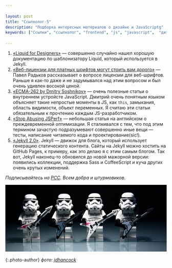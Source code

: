 ```yaml
---

layout: post
title: "Ссылколог-5"
description: "Подборка интересных материалов о дизайне и JavaScriptg"
keywords: ["Ссылки", "ссылколог", "frontend", "js", "javascript",  "дизайн", "design", "управление проектами"]

---
```


1. [«Liquid for Designers»][1] — совершенно случайно нашел хорошую документацию
   по шаблонизатору Liquid, который используется в Jekyll. 
2. [«Веб-лицензии для платных шрифтов могут стоить вам дорого»][2] —
   Павел Радьков рассказывает о вопросе лицензии для веб-шрифтов. Раньше я как-то
   даже и не задумывался над этим вопросом и был очень удивлен восокой ценой.
3. [«ECMA-262 by Dmitry Soshnikov»][3] — очень полезные статьи о внутреннем
   устройсте JavaScript. Дмитрий очень понятным языком объясняет такие непростые
   моменты в JS, как `this`, замыкания, область видимости, объект переменных.
   Я считаю эти статьи обязательным к прочтению каждым JS-разработчиком.
4. [«Stop Abusing JSPerf»][4] — небольшая статья на английском о преждевременной
   оптимизации. Я сталкивался с тем, что под этим термином зачастую подразумевают
   совершенно иные вещи — тесты, написание читаемого кода и проектирование(sic!).
5. [«Jekyll 2.0»][5]. Jekyll — движок для блога, который использует генерацию
   статического контента. Сайты на Jekyll можно хостить на GitHub Pages, к примеру,
   как это делаю я с этим самым блогом. Так вот, Jekyll наконец-то обновился до
   новой мажорной версии: появились коллекции, поддержка Sass и CoffeeScript и
   куча других очень крутых изменений.

_Подписывайтесь на [РСС](http://feeds.feedburner.com/anton-shuvalov/FJHar).
Всем добра и штурмовиков_.

![](/assets/articles-assets/footer/trooper-5.jpg)

{:.photo-author}
_фото: [jdhancock](https://www.flickr.com/photos/jdhancock/)_


[1]: https://github.com/shopify/liquid/wiki/Liquid-for-Designers
[2]: http://paulradzkov.com/2014/web-fonts_license/
[3]: http://dmitrysoshnikov.com/tag/russian/
[4]: https://medium.com/code-adventures/bafed6cc7979
[5]: http://jekyllrb.com/news/2014/05/06/jekyll-turns-2-0-0/